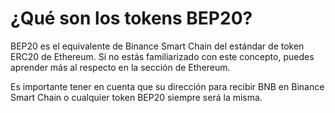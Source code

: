 # ¿Qué son los tokens BEP20?

BEP20 es el equivalente de Binance Smart Chain del estándar de token ERC20 de Ethereum. Si no estás familiarizado con este concepto, puedes aprender más al respecto en la sección de Ethereum.

Es importante tener en cuenta que su dirección para recibir BNB en Binance Smart Chain o cualquier token BEP20 siempre será la misma.